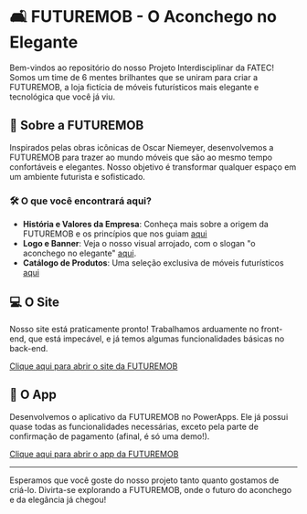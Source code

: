 # 🛋️ FUTUREMOB - O Aconchego no Elegante

Bem-vindos ao repositório do nosso Projeto Interdisciplinar da FATEC! Somos um time de 6 mentes brilhantes que se uniram para criar a FUTUREMOB, a loja fictícia de móveis futurísticos mais elegante e tecnológica que você já viu. 

## 🌟 Sobre a FUTUREMOB

Inspirados pelas obras icônicas de Oscar Niemeyer, desenvolvemos a FUTUREMOB para trazer ao mundo móveis que são ao mesmo tempo confortáveis e elegantes. Nosso objetivo é transformar qualquer espaço em um ambiente futurista e sofisticado.

### 🛠️ O que você encontrará aqui?

- **História e Valores da Empresa**: Conheça mais sobre a origem da FUTUREMOB e os princípios que nos guiam [aqui](https://enzoribeir.github.io/FUTUREMOB/sobre.html)
- **Logo e Banner**: Veja o nosso visual arrojado, com o slogan "o aconchego no elegante" [aqui](https://drive.google.com/file/d/1uLMaKyAQGTzgzs7u4ThpemXkjALWATCA/view?usp=sharing).
- **Catálogo de Produtos**: Uma seleção exclusiva de móveis futurísticos [aqui](https://drive.google.com/drive/folders/1MXVua0dxOJaMnRPyraDdCUMDNqgXrpNQ?usp=sharing)

## 💻 O Site

Nosso site está praticamente pronto! Trabalhamos arduamente no front-end, que está impecável, e já temos algumas funcionalidades básicas no back-end.

[Clique aqui para abrir o site da FUTUREMOB](https://enzoribeir.github.io/FUTUREMOB/pagina-inicial.html)

## 📱 O App

Desenvolvemos o aplicativo da FUTUREMOB no PowerApps. Ele já possui quase todas as funcionalidades necessárias, exceto pela parte de confirmação de pagamento (afinal, é só uma demo!).

[Clique aqui para abrir o app da FUTUREMOB](https://apps.powerapps.com/play/e/default-cf72e2bd-7a2b-4783-bdeb-39d57b07f76f/a/955ad691-9378-4a22-8eb6-933ac9578e1d?tenantId=cf72e2bd-7a2b-4783-bdeb-39d57b07f76f&sourcetime=1720223994550)

---

Esperamos que você goste do nosso projeto tanto quanto gostamos de criá-lo. Divirta-se explorando a FUTUREMOB, onde o futuro do aconchego e da elegância já chegou!

